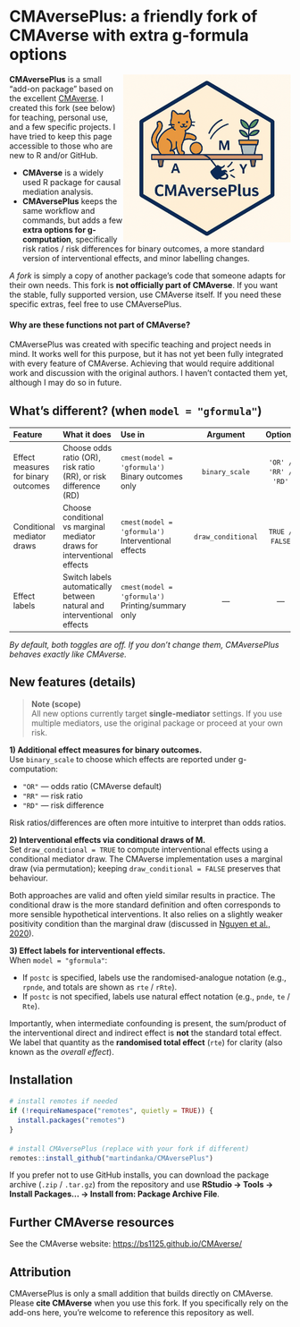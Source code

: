 
<!-- README.md is generated from README.Rmd. Please edit that file -->

# CMAversePlus: a friendly fork of CMAverse with extra g-formula options

<img src="man/figures/logo2.png" align="right" height="300" alt="CMAversePlus logo"/>

**CMAversePlus** is a small “add-on package” based on the excellent
[CMAverse](https://github.com/BS1125/CMAverse). I created this fork (see
below) for teaching, personal use, and a few specific projects. I have
tried to keep this page accessible to those who are new to R and/or
GitHub.

- **CMAverse** is a widely used R package for causal mediation analysis.
- **CMAversePlus** keeps the same workflow and commands, but adds a few
  **extra options for g-computation**, specifically risk ratios / risk
  differences for binary outcomes, a more standard version of
  interventional effects, and minor labelling changes.

*A fork* is simply a copy of another package’s code that someone adapts
for their own needs. This fork is **not officially part of CMAverse**.
If you want the stable, fully supported version, use CMAverse itself. If
you need these specific extras, feel free to use CMAversePlus.

#### Why are these functions not part of CMAverse?

CMAversePlus was created with specific teaching and project needs in
mind. It works well for this purpose, but it has not yet been fully
integrated with every feature of CMAverse. Achieving that would require
additional work and discussion with the original authors. I haven’t
contacted them yet, although I may do so in future.

## What’s different? (when `model = "gformula"`)

| Feature                             | What it does                                                             | Use in                                                |      Argument      |       Options        | Default |   Recommended    |
|:------------------------------------|:-------------------------------------------------------------------------|:------------------------------------------------------|:------------------:|:--------------------:|:-------:|:----------------:|
| Effect measures for binary outcomes | Choose odds ratio (OR), risk ratio (RR), or risk difference (RD)         | `cmest(model = 'gformula')`<br>Binary outcomes only   |   `binary_scale`   | `'OR' / 'RR' / 'RD'` | `'OR'`  | `'RR'` or `'RD'` |
| Conditional mediator draws          | Choose conditional vs marginal mediator draws for interventional effects | `cmest(model = 'gformula')`<br>Interventional effects | `draw_conditional` |    `TRUE / FALSE`    | `FALSE` |      `TRUE`      |
| Effect labels                       | Switch labels automatically between natural and interventional effects   | `cmest(model = 'gformula')`<br>Printing/summary only  |         —          |          —           |    —    |        —         |

*By default, both toggles are off. If you don’t change them,
CMAversePlus behaves exactly like CMAverse.*

## New features (details)

> **Note (scope)**  
> All new options currently target **single-mediator** settings. If you
> use multiple mediators, use the original package or proceed at your
> own risk.

**1) Additional effect measures for binary outcomes.**  
Use `binary_scale` to choose which effects are reported under
g-computation:

- `"OR"` — odds ratio (CMAverse default)  
- `"RR"` — risk ratio  
- `"RD"` — risk difference

Risk ratios/differences are often more intuitive to interpret than odds
ratios.

**2) Interventional effects via conditional draws of M.**  
Set `draw_conditional = TRUE` to compute interventional effects using a
conditional mediator draw. The CMAverse implementation uses a marginal
draw (via permutation); keeping `draw_conditional = FALSE` preserves
that behaviour.

Both approaches are valid and often yield similar results in practice.
The conditional draw is the more standard definition and often
corresponds to more sensible hypothetical interventions. It also relies
on a slightly weaker positivity condition than the marginal draw
(discussed in [Nguyen et al.,
2020](https://psycnet.apa.org/doiLanding?doi=10.1037%2Fmet0000299)).

**3) Effect labels for interventional effects.**  
When `model = "gformula"`:

- If `postc` is specified, labels use the randomised-analogue notation
  (e.g., `rpnde`, and totals are shown as `rte` / `rRte`).
- If `postc` is not specified, labels use natural effect notation (e.g.,
  `pnde`, `te` / `Rte`).

Importantly, when intermediate confounding is present, the sum/product
of the interventional direct and indirect effect is **not** the standard
total effect. We label that quantity as the **randomised total effect**
(`rte`) for clarity (also known as the *overall effect*).

## Installation

``` r
# install remotes if needed
if (!requireNamespace("remotes", quietly = TRUE)) {
  install.packages("remotes")
}

# install CMAversePlus (replace with your fork if different)
remotes::install_github("martindanka/CMAversePlus")
```

If you prefer not to use GitHub installs, you can download the package
archive (`.zip` / `.tar.gz`) from the repository and use **RStudio →
Tools → Install Packages… → Install from: Package Archive File**.

## Further CMAverse resources

See the CMAverse website: <https://bs1125.github.io/CMAverse/>

## Attribution

CMAversePlus is only a small addition that builds directly on CMAverse.
Please **cite CMAverse** when you use this fork. If you specifically
rely on the add-ons here, you’re welcome to reference this repository as
well.
